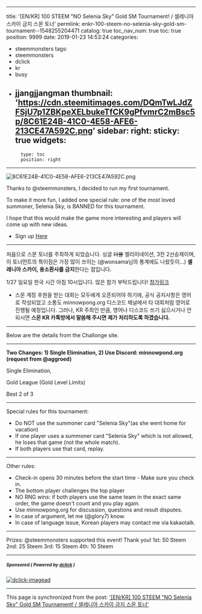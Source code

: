 
---
title: '[EN/KR] 100 STEEM "NO Selenia Sky" Gold SM Tournament! / 셀레니아 스카이 금지 스몬 토너'
permlink: enkr-100-steem-no-selenia-sky-gold-sm-tournament--1548255204471
catalog: true
toc_nav_num: true
toc: true
position: 9999
date: 2019-01-23 14:53:24
categories:
- steemmonsters
tags:
- steemmonsters
- dclick
- kr
- busy
- jjangjjangman
thumbnail: 'https://cdn.steemitimages.com/DQmTwLJdZFSjU7p1ZBKpeXELbukeTfCK9gPfvmrC2mBsc5p/8C61E24B-41C0-4E58-AFE6-213CE47A592C.png'
sidebar:
    right:
        sticky: true
widgets:
    -
        type: toc
        position: right
---


![8C61E24B-41C0-4E58-AFE6-213CE47A592C.png](https://cdn.steemitimages.com/DQmTwLJdZFSjU7p1ZBKpeXELbukeTfCK9gPfvmrC2mBsc5p/8C61E24B-41C0-4E58-AFE6-213CE47A592C.png)

Thanks to @steemmonsters, I decided to run my first tournament. 

To make it more fun, I added one special rule: one of the most loved summoner, Selenia Sky, is BANNED for this tournament. 

I hope that this would make the game more interesting and players will come up with new ideas. 

* Sign up [Here](https://challonge.com/9uwodfcy)

---

처음으로 스몬 토너를 주최하게 되었습니다. 싱글 ~~더블~~ 엘리미네이션, 3전 2선승제이며, 이 토너먼트의 특이점은 가장 많이 쓰이는 (@wonsama님의 통계에도 나왔듯이...) **셀레니아 스카이, 용소환사를 금지**한다는 점입니다. 

1/27 일요일 한국 시간 아침 10시입니다. 많은 참가 부탁드립니다! [참가링크](https://challonge.com/9uwodfcy)

* 스몬 계정 후원을 받는 대회는 모두에게 오픈되어야 하기에, 공식 공지사항은 영어로 작성되었고 소통도 minnowpong.org 디스코드 채널에서 타 대회처럼 영어로 진행될 예정입니다. 그러나, KR 주최인 만큼, 영어나 디스코드 쓰기 싫으시거나 안되시면 **스몬 KR 카톡방에서 말씀해 주시면 제가 처리하도록 하겠습니다.**

---

Below are the details from the Challonge site. 

---

**Two Changes: 1) Single Elimination, 2) Use Discord: minnowpond.org (request from @aggroed)**


Single Elimination, 

Gold League (Gold Level Limits)

Best 2 of 3

---
Special rules for this tournament:
* Do NOT use the summoner card "Selenia Sky"(as she went home for vacation)
* If one player uses a summoner card "Selenia Sky" which is not allowed, he loses that game (not the whole match). 
* If both players use that card, replay.

---
Other rules:
- Check-in opens 30 minutes before the start time - Make sure you check in. 
- The bottom player challenges the top player
- NO RNG wins: if both players use the same team in the exact same order, the game doesn't count and you play again.
- Use minnowpong.org for discussion, questions and result disputes.
- In case of argument, let me (@glory7) know.
- In case of language issue, Korean players may contact me via kakaotalk. 

---

Prizes: @steemmonsters supported this event! Thank you!
1st: 50 Steem
2nd: 25 Steem
3rd: 15 Steem
4th: 10 Steem

---

#####  <sub> **Sponsored ( Powered by [dclick](https://www.dclick.io) )** </sub>
[![dclick-imagead](https://s3.ap-northeast-2.amazonaws.com/dclick/image/maikuraki/1548041626753.jpg)](https://api.dclick.io/v1/c?x=eyJhbGciOiJIUzI1NiIsInR5cCI6IkpXVCJ9.eyJjIjoiZ2xvcnk3IiwicyI6ImVua3ItMTAwLXN0ZWVtLW5vLXNlbGVuaWEtc2t5LWdvbGQtc20tdG91cm5hbWVudC0tMTU0ODI1NTIwNDQ3MSIsImEiOlsiaS0xMzAiXSwidXJsIjoiaHR0cHM6Ly9tYWdpYy1kaWNlLmNvbS8_cmVmPW1haWt1cmFraSIsImlhdCI6MTU0ODI1NTIwNCwiZXhwIjoxODYzNjE1MjA0fQ.TBgCm_86pgsyCHmkOiaHA-vz72gDLj4Rzo9eGBZrq8g)

- - -

This page is synchronized from the post: ['[EN/KR] 100 STEEM "NO Selenia Sky" Gold SM Tournament! / 셀레니아 스카이 금지 스몬 토너'](https://steemit.com/@glory7/enkr-100-steem-no-selenia-sky-gold-sm-tournament--1548255204471)

